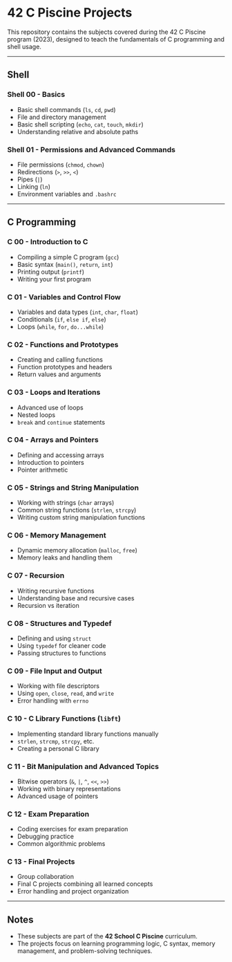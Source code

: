 # 42 C Piscine Projects

This repository contains the subjects covered during the 42 C Piscine program (2023), designed to teach the fundamentals of C programming and shell usage.

---

## Shell

### Shell 00 - Basics
- Basic shell commands (`ls`, `cd`, `pwd`)
- File and directory management
- Basic shell scripting (`echo`, `cat`, `touch`, `mkdir`)
- Understanding relative and absolute paths

### Shell 01 - Permissions and Advanced Commands
- File permissions (`chmod`, `chown`)
- Redirections (`>`, `>>`, `<`)
- Pipes (`|`)
- Linking (`ln`)
- Environment variables and `.bashrc`

---

## C Programming

### C 00 - Introduction to C
- Compiling a simple C program (`gcc`)
- Basic syntax (`main()`, `return`, `int`)
- Printing output (`printf`)
- Writing your first program

### C 01 - Variables and Control Flow
- Variables and data types (`int`, `char`, `float`)
- Conditionals (`if`, `else if`, `else`)
- Loops (`while`, `for`, `do...while`)

### C 02 - Functions and Prototypes
- Creating and calling functions
- Function prototypes and headers
- Return values and arguments

### C 03 - Loops and Iterations
- Advanced use of loops
- Nested loops
- `break` and `continue` statements

### C 04 - Arrays and Pointers
- Defining and accessing arrays
- Introduction to pointers
- Pointer arithmetic

### C 05 - Strings and String Manipulation
- Working with strings (`char` arrays)
- Common string functions (`strlen`, `strcpy`)
- Writing custom string manipulation functions

### C 06 - Memory Management
- Dynamic memory allocation (`malloc`, `free`)
- Memory leaks and handling them

### C 07 - Recursion
- Writing recursive functions
- Understanding base and recursive cases
- Recursion vs iteration

### C 08 - Structures and Typedef
- Defining and using `struct`
- Using `typedef` for cleaner code
- Passing structures to functions

### C 09 - File Input and Output
- Working with file descriptors
- Using `open`, `close`, `read`, and `write`
- Error handling with `errno`

### C 10 - C Library Functions (`libft`)
- Implementing standard library functions manually
- `strlen`, `strcmp`, `strcpy`, etc.
- Creating a personal C library

### C 11 - Bit Manipulation and Advanced Topics
- Bitwise operators (`&`, `|`, `^`, `<<`, `>>`)
- Working with binary representations
- Advanced usage of pointers

### C 12 - Exam Preparation
- Coding exercises for exam preparation
- Debugging practice
- Common algorithmic problems

### C 13 - Final Projects
- Group collaboration
- Final C projects combining all learned concepts
- Error handling and project organization

---

## Notes
- These subjects are part of the **42 School C Piscine** curriculum.
- The projects focus on learning programming logic, C syntax, memory management, and problem-solving techniques.

